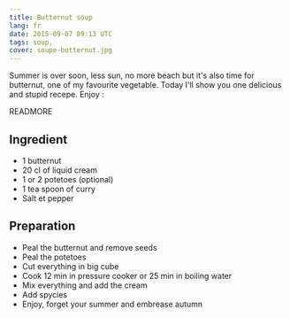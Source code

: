 ```yaml
---
title: Butternut soup
lang: fr
date: 2015-09-07 09:13 UTC
tags: soup, 
cover: soupe-butternut.jpg
---
```


Summer is over soon, less sun, no more beach but it's also time for butternut, one of my favourite vegetable. Today I'll show you one delicious and stupid recepe. Enjoy :

READMORE

## Ingredient

* 1 butternut
* 20 cl of liquid cream
* 1 or 2 potetoes (optional)
* 1 tea spoon of curry 
* Salt et pepper

## Preparation

* Peal the butternut and remove seeds
* Peal the potetoes
* Cut everything in big cube
* Cook 12 min in pressure cooker or 25 min in boiling water
* Mix everything and add the cream
* Add spycies
* Enjoy, forget your summer and embrease autumn